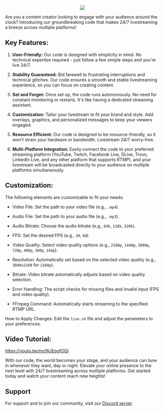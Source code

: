 <center><img src="https://capsule-render.vercel.app/api?type=waving&color=gradient&height=200&section=header&text=Live%20Stream%2024/7&fontSize=80&fontAlignY=35&animation=twinkling&fontColor=gradient" /></center>

Are you a content creator looking to engage with your audience around the clock? Introducing our groundbreaking code that makes 24/7 livestreaming a breeze across multiple platforms!

## Key Features:

1. **User-Friendly:** Our code is designed with simplicity in mind. No technical expertise required - just follow a few simple steps and you're live 24/7.

2. **Stability Guaranteed:** Bid farewell to frustrating interruptions and technical glitches. Our code ensures a smooth and stable livestreaming experience, so you can focus on creating content.

3. **Set and Forget:** Once set up, the code runs autonomously. No need for constant monitoring or restarts. It's like having a dedicated streaming assistant.

4. **Customization:** Tailor your livestream to fit your brand and style. Add overlays, graphics, and personalized messages to keep your viewers engaged.

5. **Resource Efficient:** Our code is designed to be resource-friendly, so it won't strain your hardware or bandwidth. Livestream 24/7 worry-free.

6. **Multi-Platform Integration:** Easily connect the code to your preferred streaming platform (YouTube, Twitch, Facebook Live, DLive, Trovo, LinkedIn Live, and any other platform that supports RTMP), and your livestream will be broadcasted directly to your audience on multiple platforms simultaneously.

## Customization:
The following elements are customizable to fit your needs:


- Video File: Set the path to your video file (e.g., `.mp4`).

- Audio File: Set the path to your audio file (e.g., `.mp3`).

- Audio Bitrate: Choose the audio bitrate (e.g., `64k`, `128k`, `320k`).

- FPS: Set the desired FPS (e.g., `30`, `60`).

- Video Quality: Select video quality options (e.g., `2160p`, `1440p`, `1080p`, `720p`, `480p`, `360p`, `144p`).

- Resolution: Automatically set based on the selected video quality (e.g., `3840x2160` for `2160p`).

- Bitrate: Video bitrate automatically adjusts based on video quality selection.

- Error Handling: The script checks for missing files and invalid input (FPS and video quality).

- FFmpeg Command: Automatically starts streaming to the specified RTMP URL.

How to Apply Changes:
Edit the `live.sh` file and adjust the parameters to your preferences.

## Video Tutorial:

https://youtu.be/mcWJEpqfOQI

With our code, the world becomes your stage, and your audience can tune in whenever they want, day or night. Elevate your online presence to the next level with 24/7 livestreaming across multiple platforms. Get started today and watch your content reach new heights!

## Support

For support and to join our community, visit our [Discord server](https://discord.gg/cool-music-support-925619107460698202).
